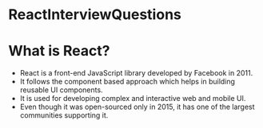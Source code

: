 # ReactInterviewQuestions

# What is React?
- React is a front-end JavaScript library developed by Facebook in 2011.
- It follows the component based approach which helps in building reusable UI components.
- It is used for developing complex and interactive web and mobile UI.
- Even though it was open-sourced only in 2015, it has one of the largest communities supporting it.
